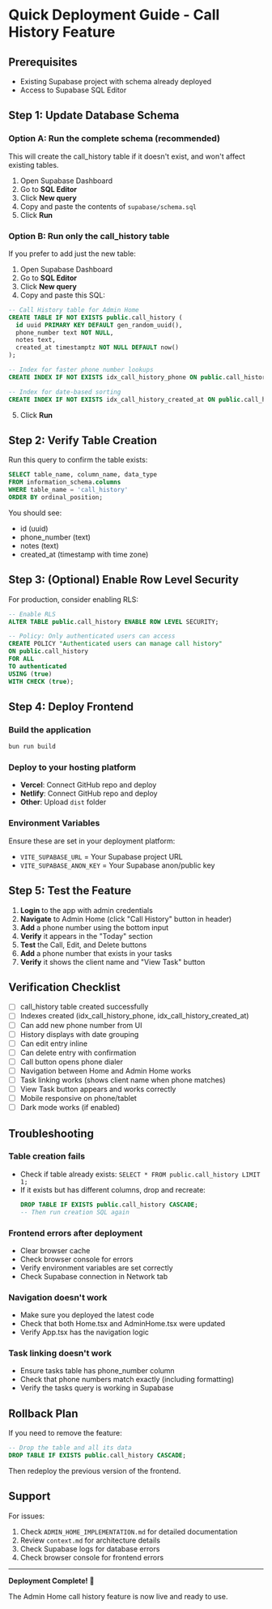 # Quick Deployment Guide - Call History Feature

## Prerequisites
- Existing Supabase project with schema already deployed
- Access to Supabase SQL Editor

## Step 1: Update Database Schema

### Option A: Run the complete schema (recommended)
This will create the call_history table if it doesn't exist, and won't affect existing tables.

1. Open Supabase Dashboard
2. Go to **SQL Editor**
3. Click **New query**
4. Copy and paste the contents of `supabase/schema.sql`
5. Click **Run**

### Option B: Run only the call_history table
If you prefer to add just the new table:

1. Open Supabase Dashboard
2. Go to **SQL Editor**  
3. Click **New query**
4. Copy and paste this SQL:

```sql
-- Call History table for Admin Home
CREATE TABLE IF NOT EXISTS public.call_history (
  id uuid PRIMARY KEY DEFAULT gen_random_uuid(),
  phone_number text NOT NULL,
  notes text,
  created_at timestamptz NOT NULL DEFAULT now()
);

-- Index for faster phone number lookups
CREATE INDEX IF NOT EXISTS idx_call_history_phone ON public.call_history (phone_number);

-- Index for date-based sorting
CREATE INDEX IF NOT EXISTS idx_call_history_created_at ON public.call_history (created_at DESC);
```

5. Click **Run**

## Step 2: Verify Table Creation

Run this query to confirm the table exists:

```sql
SELECT table_name, column_name, data_type 
FROM information_schema.columns 
WHERE table_name = 'call_history' 
ORDER BY ordinal_position;
```

You should see:
- id (uuid)
- phone_number (text)
- notes (text)
- created_at (timestamp with time zone)

## Step 3: (Optional) Enable Row Level Security

For production, consider enabling RLS:

```sql
-- Enable RLS
ALTER TABLE public.call_history ENABLE ROW LEVEL SECURITY;

-- Policy: Only authenticated users can access
CREATE POLICY "Authenticated users can manage call history"
ON public.call_history
FOR ALL
TO authenticated
USING (true)
WITH CHECK (true);
```

## Step 4: Deploy Frontend

### Build the application
```powershell
bun run build
```

### Deploy to your hosting platform
- **Vercel**: Connect GitHub repo and deploy
- **Netlify**: Connect GitHub repo and deploy
- **Other**: Upload `dist` folder

### Environment Variables
Ensure these are set in your deployment platform:
- `VITE_SUPABASE_URL` = Your Supabase project URL
- `VITE_SUPABASE_ANON_KEY` = Your Supabase anon/public key

## Step 5: Test the Feature

1. **Login** to the app with admin credentials
2. **Navigate** to Admin Home (click "Call History" button in header)
3. **Add** a phone number using the bottom input
4. **Verify** it appears in the "Today" section
5. **Test** the Call, Edit, and Delete buttons
6. **Add** a phone number that exists in your tasks
7. **Verify** it shows the client name and "View Task" button

## Verification Checklist

- [ ] call_history table created successfully
- [ ] Indexes created (idx_call_history_phone, idx_call_history_created_at)
- [ ] Can add new phone number from UI
- [ ] History displays with date grouping
- [ ] Can edit entry inline
- [ ] Can delete entry with confirmation
- [ ] Call button opens phone dialer
- [ ] Navigation between Home and Admin Home works
- [ ] Task linking works (shows client name when phone matches)
- [ ] View Task button appears and works correctly
- [ ] Mobile responsive on phone/tablet
- [ ] Dark mode works (if enabled)

## Troubleshooting

### Table creation fails
- Check if table already exists: `SELECT * FROM public.call_history LIMIT 1;`
- If it exists but has different columns, drop and recreate:
  ```sql
  DROP TABLE IF EXISTS public.call_history CASCADE;
  -- Then run creation SQL again
  ```

### Frontend errors after deployment
- Clear browser cache
- Check browser console for errors
- Verify environment variables are set correctly
- Check Supabase connection in Network tab

### Navigation doesn't work
- Make sure you deployed the latest code
- Check that both Home.tsx and AdminHome.tsx were updated
- Verify App.tsx has the navigation logic

### Task linking doesn't work
- Ensure tasks table has phone_number column
- Check that phone numbers match exactly (including formatting)
- Verify the tasks query is working in Supabase

## Rollback Plan

If you need to remove the feature:

```sql
-- Drop the table and all its data
DROP TABLE IF EXISTS public.call_history CASCADE;
```

Then redeploy the previous version of the frontend.

## Support

For issues:
1. Check `ADMIN_HOME_IMPLEMENTATION.md` for detailed documentation
2. Review `context.md` for architecture details  
3. Check Supabase logs for database errors
4. Check browser console for frontend errors

---

**Deployment Complete! 🎉**

The Admin Home call history feature is now live and ready to use.

